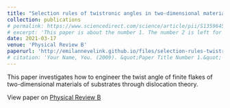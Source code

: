 ```yaml
---
title: "Selection rules of twistronic angles in two-dimensional material flakes via dislocation theory"
collection: publications
# permalink: https://www.sciencedirect.com/science/article/pii/S1359645418309728
# excerpt: 'This paper is about the number 1. The number 2 is left for future work.'
date: 2021-03-17
venue: 'Physical Review B'
paperurl: 'http://emilannevelink.github.io/files/selection-rules-twistronic.pdf'
# citation: 'Your Name, You. (2009). &quot;Paper Title Number 1.&quot; <i>Journal 1</i>. 1(1).'
---
```

This paper investigates how to engineer the twist angle of finite flakes of two-dimensional materials of substrates through dislocation theory.

View paper on [Physical Review B](https://journals.aps.org/prb/abstract/10.1103/PhysRevB.103.115427)